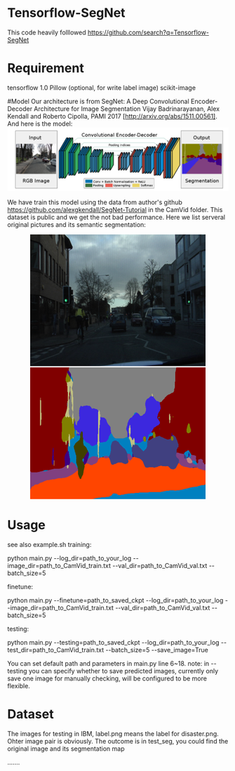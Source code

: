 # Tensorflow-SegNet
This code heavily folllowed  https://github.com/search?q=Tensorflow-SegNet

# Requirement
tensorflow 1.0
Pillow (optional, for write label image)
scikit-image

#Model
Our architecture is from SegNet: A Deep Convolutional Encoder-Decoder Architecture for Image Segmentation Vijay Badrinarayanan, Alex Kendall and Roberto Cipolla, PAMI 2017 [http://arxiv.org/abs/1511.00561]. And here is the model:
![avatar](../PRM/architecture.png)

We have train this model using the data from author's github https://github.com/alexgkendall/SegNet-Tutorial in the CamVid folder. This dataset is public and we get the not bad performance. Here we list serveral original pictures and its semantic segmentation:

<center class="half">
    <img src=./test_seg/0001TP_008550.png width=400/><img src=./test_seg/test1.png width=400>
</center>

# Usage
see also example.sh
training:

  python main.py --log_dir=path_to_your_log --image_dir=path_to_CamVid_train.txt --val_dir=path_to_CamVid_val.txt --batch_size=5

finetune:

  python main.py --finetune=path_to_saved_ckpt --log_dir=path_to_your_log --image_dir=path_to_CamVid_train.txt --val_dir=path_to_CamVid_val.txt --batch_size=5

testing:

  python main.py --testing=path_to_saved_ckpt --log_dir=path_to_your_log --test_dir=path_to_CamVid_train.txt --batch_size=5 --save_image=True

You can set default path and parameters in main.py line 6~18.
note: in --testing you can specify whether to save predicted images, currently only save one image
for manually checking, will be configured to be more flexible.

# Dataset
The images for testing in IBM, label.png means the label for disaster.png. Ohter image pair is obviously.
The outcome is in test_seg, you could find the original image and its segmentation map

.......
